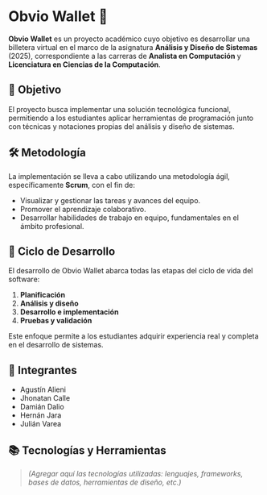 # Obvio Wallet 💸

**Obvio Wallet** es un proyecto académico cuyo objetivo es desarrollar una billetera virtual en el marco de la asignatura **Análisis y Diseño de Sistemas** (2025), correspondiente a las carreras de **Analista en Computación** y **Licenciatura en Ciencias de la Computación**.

## 📌 Objetivo

El proyecto busca implementar una solución tecnológica funcional, permitiendo a los estudiantes aplicar herramientas de programación junto con técnicas y notaciones propias del análisis y diseño de sistemas.

## 🛠️ Metodología

La implementación se lleva a cabo utilizando una metodología ágil, específicamente **Scrum**, con el fin de:

- Visualizar y gestionar las tareas y avances del equipo.
- Promover el aprendizaje colaborativo.
- Desarrollar habilidades de trabajo en equipo, fundamentales en el ámbito profesional.

## 🔄 Ciclo de Desarrollo

El desarrollo de Obvio Wallet abarca todas las etapas del ciclo de vida del software:

1. **Planificación**
2. **Análisis y diseño**
3. **Desarrollo e implementación**
4. **Pruebas y validación**

Este enfoque permite a los estudiantes adquirir experiencia real y completa en el desarrollo de sistemas.

## 👥 Integrantes

- Agustín Alieni  
- Jhonatan Calle  
- Damián Dalio  
- Hernán Jara  
- Julián Varea  

## 📚 Tecnologías y Herramientas

> *(Agregar aquí las tecnologías utilizadas: lenguajes, frameworks, bases de datos, herramientas de diseño, etc.)*
